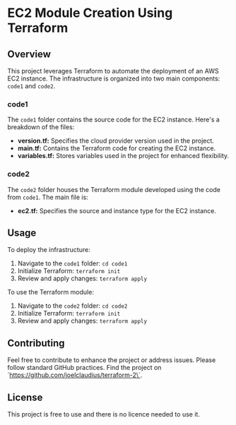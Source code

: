 # EC2 Module Creation Using Terraform

## Overview

This project leverages Terraform to automate the deployment of an AWS EC2 instance. The infrastructure is organized into two main components: `code1` and `code2`.

### code1

The `code1` folder contains the source code for the EC2 instance. Here's a breakdown of the files:

- **version.tf:** Specifies the cloud provider version used in the project.
- **main.tf:** Contains the Terraform code for creating the EC2 instance.
- **variables.tf:** Stores variables used in the project for enhanced flexibility.

### code2

The `code2` folder houses the Terraform module developed using the code from `code1`. The main file is:

- **ec2.tf:** Specifies the source and instance type for the EC2 instance.

## Usage

To deploy the infrastructure:

1. Navigate to the `code1` folder: `cd code1`
2. Initialize Terraform: `terraform init`
3. Review and apply changes: `terraform apply`

To use the Terraform module:

1. Navigate to the `code2` folder: `cd code2`
2. Initialize Terraform: `terraform init`
3. Review and apply changes: `terraform apply`

## Contributing

Feel free to contribute to enhance the project or address issues. Please follow standard GitHub practices.
Find the project on \`<https://github.com/joelclaudius/terraform-2\`>.

## License

This project is free to use and there is no licence needed to use it.
